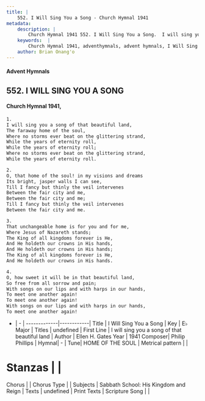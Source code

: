 ```yaml
---
title: |
    552. I Will Sing You a Song - Church Hymnal 1941
metadata:
    description: |
        Church Hymnal 1941 552. I Will Sing You a Song.  I will sing you a song of that beautiful land,  The faraway home of the soul,  Where no storms ever beat on the glittering strand,  While the years of eternity roll,  While the years of eternity roll;  Where no storms ever beat on the glittering strand,  While the years of eternity roll. 
    keywords:  |
        Church Hymnal 1941, adventhymnals, advent hymnals, I Will Sing You a Song, I will sing you a song of that beautiful land. 
    author: Brian Onang'o
---
```


#### Advent Hymnals
## 552. I WILL SING YOU A SONG
####  Church Hymnal 1941,

```txt
1.
I will sing you a song of that beautiful land, 
The faraway home of the soul, 
Where no storms ever beat on the glittering strand, 
While the years of eternity roll, 
While the years of eternity roll; 
Where no storms ever beat on the glittering strand, 
While the years of eternity roll. 

2.
O, that home of the soul! in my visions and dreams 
Its bright, jasper walls I can see, 
Till I fancy but thinly the veil intervenes 
Between the fair city and me, 
Between the fair city and me; 
Till I fancy but thinly the veil intervenes 
Between the fair city and me. 

3.
That unchangeable home is for you and for me, 
Where Jesus of Nazareth stands; 
The King of all kingdoms forever is He, 
And He holdeth our crowns in His hands, 
And He holdeth our crowns in His hands; 
The King of all kingdoms forever is He, 
And He holdeth our crowns in His hands. 

4.
O, how sweet it will be in that beautiful land, 
So free from all sorrow and pain; 
With songs on our lips and with harps in our hands, 
To meet one another again! 
To meet one another again! 
With songs on our lips and with harps in our hands, 
To meet one another again!

```

- |   -  |
-------------|------------|
Title | I Will Sing You a Song |
Key | E♭ Major |
Titles | undefined |
First Line | I will sing you a song of that beautiful land |
Author | Ellen H. Gates
Year | 1941
Composer| Philip Phillips |
Hymnal|  - |
Tune| HOME OF THE SOUL |
Metrical pattern | |
# Stanzas |  |
Chorus |  |
Chorus Type |  |
Subjects | Sabbath School: His Kingdom and Reign |
Texts | undefined |
Print Texts | 
Scripture Song |  |
    
